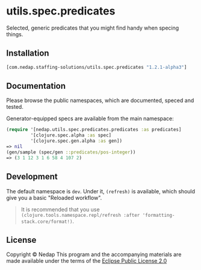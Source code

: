 # utils.spec.predicates

Selected, generic predicates that you might find handy when specing things.

## Installation

```clojure
[com.nedap.staffing-solutions/utils.spec.predicates "1.2.1-alpha3"]
```

## Documentation

Please browse the public namespaces, which are documented, speced and tested.

Generator-equipped specs are available from the main namespace:
```clojure
(require '[nedap.utils.spec.predicates.predicates :as predicates]
         '[clojure.spec.alpha :as spec]
         '[clojure.spec.gen.alpha :as gen])
=> nil
(gen/sample (spec/gen ::predicates/pos-integer))
=> (3 1 12 3 1 6 58 4 107 2)
```

## Development

The default namespace is `dev`. Under it, `(refresh)` is available, which should give you a basic "Reloaded workflow".

> It is recommended that you use `(clojure.tools.namespace.repl/refresh :after 'formatting-stack.core/format!)`.

## License

Copyright © Nedap
This program and the accompanying materials are made available under the terms of the [Eclipse Public License 2.0](https://www.eclipse.org/legal/epl-2.0)

